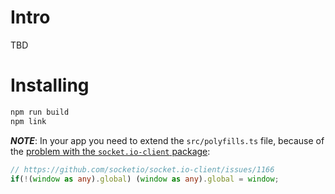 # Intro

TBD

# Installing

```sh
npm run build
npm link
```

***NOTE***: In your app you need to extend the `src/polyfills.ts` file, because of the [problem with the `socket.io-client` package](https://github.com/socketio/socket.io-client/issues/1166):

```ts
// https://github.com/socketio/socket.io-client/issues/1166
if(!(window as any).global) (window as any).global = window;
```